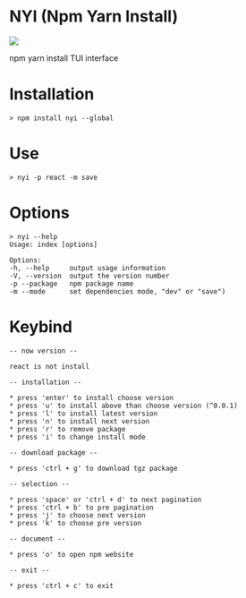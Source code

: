 # NYI (Npm Yarn Install)

![](https://media.giphy.com/media/l2JhCwrQ9O0svNTpK/giphy.gif)

npm yarn install TUI interface

# Installation

```command
> npm install nyi --global
```

# Use
```command
> nyi -p react -m save
```

# Options
```command
> nyi --help
Usage: index [options]

Options:
-h, --help     output usage information
-V, --version  output the version number
-p --package   npm package name
-m --mode      set dependencies mode, "dev" or "save")
```

# Keybind
```command
-- now version --

react is not install

-- installation --

* press 'enter' to install choose version
* press 'u' to install above than choose version (^0.0.1)
* press 'l' to install latest version
* press 'n' to install next version
* press 'r' to remove package
* press 'i' to change install mode

-- download package --

* press 'ctrl + g' to download tgz package

-- selection --

* press 'space' or 'ctrl + d' to next pagination
* press 'ctrl + b' to pre pagination
* press 'j' to choose next version
* press 'k' to choose pre version

-- document --

* press 'o' to open npm website

-- exit --

* press 'ctrl + c' to exit
```

